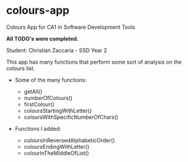 # colours-app
Colours App for CA1 in Software Development Tools

<b>All TODO's were completed.</b>

Student: Christian Zaccaria - SSD Year 2

This app has many functions that perform some sort of analysis on the colours list.


- Some of the many functions:
  - getAll() 
  - numberOfColours()
  - firstColour()
  - coloursStartingWithLetter()
  - coloursWithSpecificNumberOfChars()

- Functions I added:
  - coloursInReversedAlphabeticOrder()
  - coloursEndingWithLetter()
  - colourInTheMiddleOfList()

